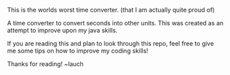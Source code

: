 This is the worlds worst time converter. (that I am actually quite proud of)

A time converter to convert seconds into other units.
This was created as an attempt to improve upon my java skills.

If you are reading this and plan to look through this repo, 
feel free to give me some tips on how to improve my coding skills! 

Thanks for reading! ~lauch
